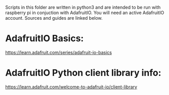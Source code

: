 Scripts in this folder are written in python3 and are intended to be run with raspberry pi in conjuction with AdafruitIO. You will need an active AdafruitIO account. Sources and guides are linked below.

# AdafruitIO Basics:
https://learn.adafruit.com/series/adafruit-io-basics

# AdafruitIO Python client library info:
https://learn.adafruit.com/welcome-to-adafruit-io/client-library